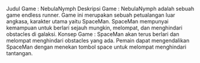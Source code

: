 Judul Game : NebulaNymph
Deskripsi Game : NebulaNymph adalah sebuah game endless runner.  Game ini merupakan sebuah petualangan luar angkasa, karakter utama yaitu SpaceMan. SpaceMan mempunyai kemampuan untuk berlari sejauh mungkin, melompat, dan menghindari obstacles di galaksi.
Konsep Game : SpaceMan akan  terus berlari dan melompat menghindari obstacles yang ada. Pemain dapat mengendalikan SpaceMan dengan menekan tombol space untuk melompat menghindari tantangan.
